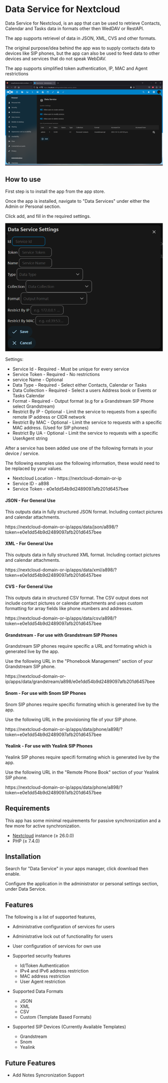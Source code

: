 # Data Service for Nextcloud

Data Service for Nextcloud, is an app that can be used to retrieve Contacts, Calendar and Tasks data in formats other then WedDAV or RestAPI.

The app supports retrievel of data in JSON, XML, CVS and other formats.

The original purpose/idea behind the app was to supply contacts data to devices like SIP phones, but the app can also be used to feed data to other devices and services that do not speak WebDAV.

The app supports simplified token authentication, IP, MAC and Agent restrictions

![Alt text](documentation/images/ds-admin-ui.png)

## How to use

First step is to install the app from the app store.

Once the app is installed, navigate to "Data Services" under either the Admin or Personal section.

Click add, and fill in the required settings.

![Alt text](documentation/images/ds-service-settings.png)

Settings:
* Service Id - Required - Must be unique for every service
* Service Token - Required - No restrictions
* service Name - Optional
* Data Type - Required - Select either Contacts, Calendar or Tasks
* Data Collection - Required - Select a users Address book or Events or Tasks Calendar
* Format - Required - Output format (e.g for a Grandstream SIP Phone select Grandstream)
* Restrict By IP - Optional - Limit the service to requests from a specific remote IP address or CIDR network
* Restrict By MAC - Optional - Limit the service to requests with a specific MAC address. (Used for SIP phones)
* Restrict By UA - Optional - Limit the service to requests with a specific UserAgent string

After a service has been added use one of the following formats in your device / service.

The following examples use the following information, these would need to be replaced by your values.

* Nextcloud Location - https://nextcloud-domain-or-ip
* Service ID - a898
* Service Token - e0e1dd54b9d2489097afb201d6457bee

#### JSON - For General Use

This outputs data in fully structured JSON format. Including contact pictures and calendar attachments. 

https://nextcloud-domain-or-ip/apps/data/json/a898/?token=e0e1dd54b9d2489097afb201d6457bee

#### XML - For General Use

This outputs data in fully structured XML format. Including contact pictures and calendar attachments. 

https://nextcloud-domain-or-ip/apps/data/xml/a898/?token=e0e1dd54b9d2489097afb201d6457bee

#### CVS - For General Use

This outputs data in structured CSV format. The CSV output does not include contact pictures or calendar attachments and uses custom formatting for array fields like phone numbers and addresses.

https://nextcloud-domain-or-ip/apps/data/csv/a898/?token=e0e1dd54b9d2489097afb201d6457bee

#### Grandstream - For use with Grandstream SIP Phones

Grandstream SIP phones require specific a URL and formating which is generated live by the app.

Use the following URL in the "Phonebook Management" section of your Grandstream SIP phone.

https://nextcloud-domain-or-ip/apps/data/grandstream/a898/e0e1dd54b9d2489097afb201d6457bee

#### Snom - For use with Snom SIP Phones

Snom SIP phones require specific formating which is generated live by the app.

Use the following URL in the provisioning file of your SIP phone.

https://nextcloud-domain-or-ip/apps/data/phone/a898/?token=e0e1dd54b9d2489097afb201d6457bee

#### Yealink - For use with Yealink SIP Phones

Yealink SIP phones require specifi formating which is generated live by the app.

Use the following URL in the "Remote Phone Book" section of your Yealink SIP phone.

https://nextcloud-domain-or-ip/apps/data/phone/a898/?token=e0e1dd54b9d2489097afb201d6457bee


## Requirements

This app has some minimal requirements for passive synchronization and a few more for active synchronization.

- [Nextcloud](https://nextcloud.com/) instance (≥ 26.0.0)
- PHP  (≥ 7.4.0)

## Installation

Search for "Data Service" in your apps manager, click download then enable.

Configure the application in the administrator or personal settings section, under Data Service.

## Features

The following is a list of supported features,

* Administrative configuration of services for users

* Administrative lock out of functionallity for users

* User configuration of services for own use

* Supported security features
    * Id/Token Authentication
    * IPv4 and IPv6 address restriction
    * MAC address restriction
    * User Agent restriction

* Supported Data Formats
    * JSON
    * XML
    * CSV
    * Custom (Template Based Formats)

* Supported SIP Devices (Currently Available Templates)
    * Grandstream
    * Snom
    * Yealink


## Future Features
- Add Notes Syncronization Support
